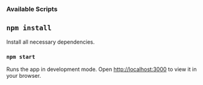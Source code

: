 ### Available Scripts

## `npm install`
Install all necessary dependencies.
 

### `npm start`
Runs the app in development mode.
Open [http://localhost:3000](http://localhost:3000) to view it in your browser.


